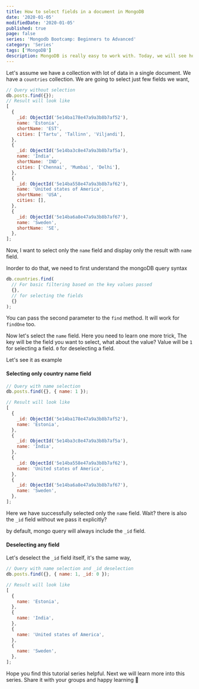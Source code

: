 ```yaml
---
title: How to select fields in a document in MongoDB
date: '2020-01-05'
modifiedDate: '2020-01-05'
published: true
page: false
series: 'Mongodb Bootcamp: Beginners to Advanced'
category: 'Series'
tags: ['MongoDB']
description: MongoDB is really easy to work with. Today, we will see how to select only few fields out of a large document using mongo query
---
```


Let's assume we have a collection with lot of data in a single document. We have a `countries` collection. We are going to select just few fields we want,

```js
// Query without selection
db.posts.find({});
// Result will look like
[
  {
    _id: ObjectId('5e14ba178e47a9a3b8b7af52'),
    name: 'Estonia',
    shortName: 'EST',
    cities: ['Tartu', 'Tallinn', 'Viljandi'],
  },
  {
    _id: ObjectId('5e14ba3c8e47a9a3b8b7af5a'),
    name: 'India',
    shortName: 'IND',
    cities: ['Chennai', 'Mumbai', 'Delhi'],
  },
  {
    _id: ObjectId('5e14ba558e47a9a3b8b7af62'),
    name: 'United states of America',
    shortName: 'USA',
    cities: [],
  },
  {
    _id: ObjectId('5e14ba6a8e47a9a3b8b7af67'),
    name: 'Sweden',
    shortName: 'SE',
  },
];
```

Now, I want to select only the `name` field and display only the result with `name` field.

Inorder to do that, we need to first understand the mongoDB query syntax

```js
db.countries.find(
  // For basic filtering based on the key values passed
  {},
  // for selecting the fields
  {}
);
```

You can pass the second parameter to the `find` method. It will work for `findOne` too.

Now let's select the `name` field.
Here you need to learn one more trick, The key will be the field you want to select, what about the value?
Value will be `1` for selecting a field. `0` for deselecting a field.

Let's see it as example

#### Selecting only country name field

```js
// Query with name selection
db.posts.find({}, { name: 1 });

// Result will look like
[
  {
    _id: ObjectId('5e14ba178e47a9a3b8b7af52'),
    name: 'Estonia',
  },
  {
    _id: ObjectId('5e14ba3c8e47a9a3b8b7af5a'),
    name: 'India',
  },
  {
    _id: ObjectId('5e14ba558e47a9a3b8b7af62'),
    name: 'United states of America',
  },
  {
    _id: ObjectId('5e14ba6a8e47a9a3b8b7af67'),
    name: 'Sweden',
  },
];
```

Here we have successfully selected only the `name` field. Wait? there is also the `_id` field without we pass it explicitly?

by default, mongo query will always include the `_id` field.

#### Deselecting any field

Let's deselect the `_id` field itself, it's the same way,

```js
// Query with name selection and _id deselection
db.posts.find({}, { name: 1, _id: 0 });

// Result will look like
[
  {
    name: 'Estonia',
  },
  {
    name: 'India',
  },
  {
    name: 'United states of America',
  },
  {
    name: 'Sweden',
  },
];
```

Hope you find this tutorial series helpful. Next we will learn more into this series. Share it with your groups and happy learning 🤗
